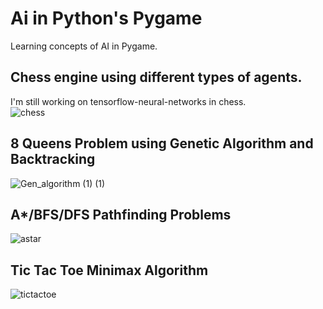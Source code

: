 # Ai in Python's Pygame

Learning concepts of AI in Pygame.

## Chess engine using different types of agents.
I'm still working on tensorflow-neural-networks in chess. <br>
![chess](https://user-images.githubusercontent.com/73897941/175335271-b907cf17-6754-4690-8c93-c4c017c9456b.gif)

## 8 Queens Problem using Genetic Algorithm and Backtracking

![Gen_algorithm (1) (1)](https://user-images.githubusercontent.com/73897941/175332852-473c31ad-2cdc-475f-b7cc-b66d9b4518ee.gif)

## A*/BFS/DFS Pathfinding Problems

![astar](https://user-images.githubusercontent.com/73897941/175330848-972b87f0-bf80-47b5-9f10-28197094e46e.gif)

## Tic Tac Toe Minimax Algorithm

![tictactoe](https://user-images.githubusercontent.com/73897941/175334306-55fe140f-5366-4695-86f2-d581b0df755d.gif)



